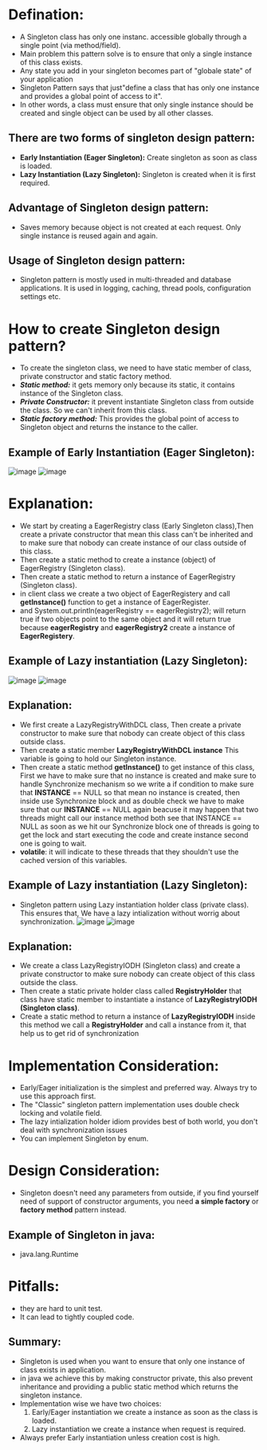 # Defination:
- A Singleton class has only one instanc. accessible globally through a single point (via method/field).
- Main problem this pattern solve is to ensure that only a single instance of this class exists.
- Any state you add in your singleton becomes part of "globale state" of your application 
- Singleton Pattern says that just"define a class that has only one instance and provides a global point of access to it".
- In other words, a class must ensure that only single instance should be created and single object can be used by all other classes.

## There are two forms of singleton design pattern:
- **Early Instantiation (Eager Singleton):** Create singleton as soon as class is loaded.
- **Lazy Instantiation (Lazy Singleton):** Singleton is created when it is first required.

## Advantage of Singleton design pattern:
- Saves memory because object is not created at each request. Only single instance is reused again and again.
## Usage of Singleton design pattern:
- Singleton pattern is mostly used in multi-threaded and database applications. It is used in logging, caching, thread pools, configuration settings etc.

# How to create Singleton design pattern?
- To create the singleton class, we need to have static member of class, private constructor and static factory method.
- ***Static method:*** it gets memory only because its static, it contains instance of the Singleton class.
- ***Private Constructor:*** it prevent instantiate Singleton class from outside the class. So we can't inherit from this class.
- ***Static factory method:*** This provides the global point of access to Singleton object and returns the instance to the caller.

## Example of Early Instantiation (Eager Singleton):
![image](https://github.com/NourhanSaeed707/Design-pattern/assets/64387352/a16ffb03-d69f-4621-88e7-4b88c91da193)
![image](https://github.com/NourhanSaeed707/Design-pattern/assets/64387352/6bc8552b-df04-430d-8e80-0a896a62d862)

# Explanation:
- We start by creating a EagerRegistry class (Early Singleton class),Then create a private constructor that mean this class can't be inherited and to make sure that nobody can create instance of our class outside of this class.
- Then create a static method to create a instance (object) of EagerRegistry (Singleton class).
- Then create a static method to return a instance of EagerRegistry (Singleton class).
- in client class we create a two object of EagerRegistery and call **getInstance()** function to get a instance of EagerRegister.
- and System.out.println(eagerRegistry == eagerRegistry2); will return true if two objects point to the same object and it will return true because **eagerRegistry** and **eagerRegistry2** create a instance of **EagerRegistery**.

## Example of Lazy instantiation (Lazy Singleton):
![image](https://github.com/NourhanSaeed707/Design-pattern/assets/64387352/435a7574-1843-4ed7-a115-848b09707208)
![image](https://github.com/NourhanSaeed707/Design-pattern/assets/64387352/39a0beb1-d00d-43aa-b6de-fb5c26c5dce6)

## Explanation: 
- We first create a LazyRegistryWithDCL class, Then create a private constructor to make sure that nobody can create object of this class outside class.
- Then create a static member **LazyRegistryWithDCL instance** This variable is going to hold our Singleton instance.
- Then create a static method **getInstance()** to get instance of this class, First we have to make sure that no instance is created and make sure to handle Synchronize mechanism so we write a if condition to make sure that **INSTANCE** == NULL so that mean no instance is created, then inside use Synchronize block and as double check we have to make sure that our **INSTANCE** == NULL again beacuse it may happen that two threads might call our instance method both see that INSTANCE == NULL as soon as we hit our Synchronize block one of threads is going to get the lock and start executing the code and create instance second one is going to wait.
- **volatile**: it will indicate to these threads that they shouldn't use the cached version of this variables.

## Example of Lazy instantiation (Lazy Singleton):
- Singleton pattern using Lazy instantiation holder class (private class). This ensures that, We have a lazy intialization without worrig about synchronization. 
![image](https://github.com/NourhanSaeed707/Design-pattern/assets/64387352/e9564a04-e198-49f8-b972-af1525eb2c30)
![image](https://github.com/NourhanSaeed707/Design-pattern/assets/64387352/b76a1898-2378-4d2d-954f-b5ac85975d66)

## Explanation: 
- We create a class LazyRegistryIODH (Singleton class) and create a private constructor to make sure nobody can create object of this class outside the class.
- Then create a static private holder class called **RegistryHolder** that class have static member to instantiate a instance of **LazyRegistryIODH (Singleton class)**.
- Create a static method to return a instance of **LazyRegistryIODH** inside this method we call a **RegistryHolder** and call a instance from it, that help us to get rid of synchronization

# Implementation Consideration:
- Early/Eager initialization is the simplest and preferred way. Always try to use this approach first.
- The "Classic" singleton pattern implementation uses double check locking and volatile field.
- The lazy intialization holder idiom provides best of both world, you don't deal with synchronization issues
- You can implement Singleton by enum.
# Design Consideration:
- Singleton doesn't need any parameters from outside, if you find yourself need of support of constructor arguments, you need **a simple factory** or **factory method** pattern instead.

## Example of Singleton in java:
- java.lang.Runtime

# Pitfalls:
- they are hard to unit test.
- It can lead to tightly coupled code.

## Summary:
- Singleton is used when you want to ensure that only one instance of class exists in application.
- in java we achieve this by making constructor private, this also prevent inheritance and providing a public static method which returns the singleton instance.
- Implementation wise we have two choices:
  1. Early/Eager instantiation we create a instance as soon as the class is loaded.
  2. Lazy instantiation we create a instance when request is required.
- Always prefer Early instantiation unless creation cost is high.





